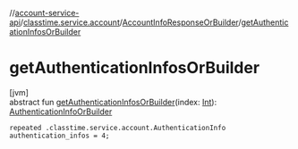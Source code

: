 //[account-service-api](../../../index.md)/[classtime.service.account](../index.md)/[AccountInfoResponseOrBuilder](index.md)/[getAuthenticationInfosOrBuilder](get-authentication-infos-or-builder.md)

# getAuthenticationInfosOrBuilder

[jvm]\
abstract fun [getAuthenticationInfosOrBuilder](get-authentication-infos-or-builder.md)(index: [Int](https://kotlinlang.org/api/latest/jvm/stdlib/kotlin/-int/index.html)): [AuthenticationInfoOrBuilder](../-authentication-info-or-builder/index.md)

`repeated .classtime.service.account.AuthenticationInfo authentication_infos = 4;`
